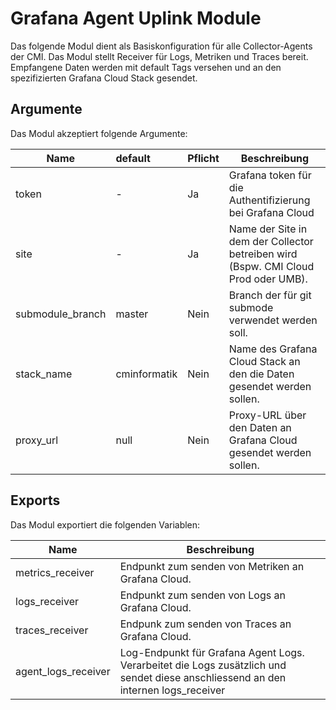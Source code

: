 # Grafana Agent Uplink Module

Das folgende Modul dient als Basiskonfiguration für alle Collector-Agents der CMI.
Das Modul stellt Receiver für Logs, Metriken und Traces bereit. Empfangene Daten werden mit default Tags versehen und an den spezifizierten Grafana Cloud Stack gesendet.

## Argumente

Das Modul akzeptiert folgende Argumente:

| Name             | default      | Pflicht | Beschreibung                                                                       |
| ---------------- | :----------- | ------- | ---------------------------------------------------------------------------------- |
| token            | -            | Ja      | Grafana token für die Authentifizierung bei Grafana Cloud                          |
| site             | -            | Ja      | Name der Site in dem der Collector betreiben wird (Bspw. CMI Cloud Prod oder UMB). |
| submodule_branch | master       | Nein    | Branch der für git submode verwendet werden soll.                                  |
| stack_name       | cminformatik | Nein    | Name des Grafana Cloud Stack an den die Daten gesendet werden sollen.              |
| proxy_url        | null         | Nein    | Proxy-URL über den Daten an Grafana Cloud gesendet werden sollen.                  |

## Exports

Das Modul exportiert die folgenden Variablen:

| Name                | Beschreibung                                                                                                                      |
| ------------------- | --------------------------------------------------------------------------------------------------------------------------------- |
| metrics_receiver    | Endpunkt zum senden von Metriken an Grafana Cloud.                                                                                |
| logs_receiver       | Endpunkt zum senden von Logs an Grafana Cloud.                                                                                    |
| traces_receiver     | Endpunk zum senden von Traces an Grafana Cloud.                                                                                   |
| agent_logs_receiver | Log-Endpunkt für Grafana Agent Logs. Verarbeitet die Logs zusätzlich und sendet diese anschliessend an den internen logs_receiver |

